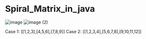 # Spiral_Matrix_in_java
![image](https://user-images.githubusercontent.com/84063889/215672952-9bdd9c55-1422-4819-ac6c-749e1cb9d431.png)
![image (2)](https://user-images.githubusercontent.com/84063889/215673021-27af86dc-5abd-4183-8d8a-93c8032ecefe.png)


Case 1: [[1,2,3],[4,5,6],[7,8,9]]
Case 2: [[1,2,3,4],[5,6,7,8],[9,10,11,12]]
